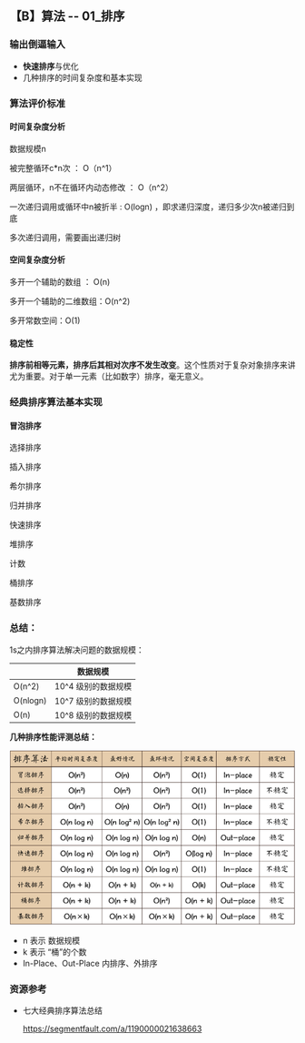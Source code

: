 ## 【B】算法 -- 01_排序



### 输出倒逼输入

- **快速排序**与优化
- 几种排序的时间复杂度和基本实现





### 算法评价标准

#### 时间复杂度分析

数据规模n 

被完整循环c*n次 ： O（n^1）

两层循环，n不在循环内动态修改 ： O（n^2）

一次递归调用或循环中n被折半 :    O(logn) ，即求递归深度，递归多少次n被递归到底

多次递归调用，需要画出递归树







#### 空间复杂度分析

多开一个辅助的数组 ： O(n)

多开一个辅助的二维数组：O(n^2)

多开常数空间：O(1)



#### 稳定性

**排序前相等元素，排序后其相对次序不发生改变**。这个性质对于复杂对象排序来讲尤为重要。对于单一元素（比如数字）排序，毫无意义。





### 经典排序算法基本实现



#### 冒泡排序

















选择排序



插入排序



希尔排序



归并排序



快速排序



堆排序



计数



桶排序



基数排序



































### 总结：

1s之内排序算法解决问题的数据规模：

|          | 数据规模            |
| -------- | ------------------- |
| O(n^2)   | 10^4 级别的数据规模 |
| O(nlogn) | 10^7 级别的数据规模 |
| O(n)     | 10^8 级别的数据规模 |



**几种排序性能评测总结：**

![排序算法分析.jpeg](.\images\bVbCXi7)

- n 表示 数据规模
- k 表示 “桶”的个数
- In-Place、Out-Place 内排序、外排序







### 资源参考

- 七大经典排序算法总结

  https://segmentfault.com/a/1190000021638663











 


